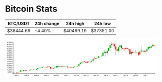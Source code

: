 # Bitcoin Stats

BTC/USDT|24h change|24h high|24h low|
|---|---|---|---|
|$38444.69|-4.40%|$40469.19|$37351.00|

<img src="./chart.svg">
